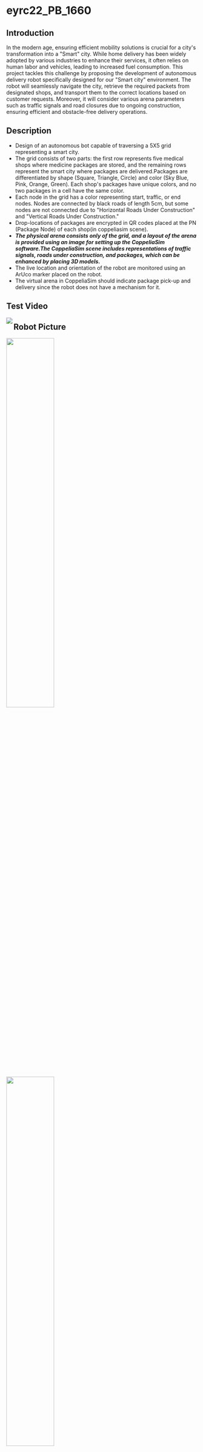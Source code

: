 # eyrc22_PB_1660 
## Introduction
In the modern age, ensuring efficient mobility solutions is crucial for a city's transformation into a "Smart" city. While home delivery has been widely adopted by various industries to enhance their services, it often relies on human labor and vehicles, leading to increased fuel consumption. This project tackles this challenge by proposing the development of autonomous delivery robot specifically designed for our "Smart city" environment. The robot will seamlessly navigate the city, retrieve the required packets from designated shops, and transport them to the correct locations based on customer requests. Moreover, it will consider various arena parameters such as traffic signals and road closures due to ongoing construction, ensuring efficient and obstacle-free delivery operations.

## Description
- Design of an autonomous bot capable of traversing a 5X5 grid representing a smart city.
- The grid consists of two parts: the first row represents five medical shops where medicine packages are stored, and the remaining rows represent the smart city where packages are delivered.Packages are differentiated by shape (Square, Triangle, Circle) and color (Sky Blue, Pink, Orange, Green). Each shop's packages have unique colors, and no two packages in a cell have the same color.
- Each node in the grid has a color representing start, traffic, or end nodes. Nodes are connected by black roads of length 5cm, but some nodes are not connected due to "Horizontal Roads Under Construction" and "Vertical Roads Under Construction."
- Drop-locations of packages are encrypted in QR codes placed at the PN (Package Node) of each shop(in coppeliasim scene).
- ___The physical arena consists only of the grid, and a layout of the arena is provided using an image for setting up the CoppeliaSim software.The CoppeliaSim scene includes representations of traffic signals, roads under construction, and packages, which can be enhanced by placing 3D models.___
- The live location and orientation of the robot are monitored using an ArUco marker placed on the robot.
- The virtual arena in CoppeliaSim should indicate package pick-up and delivery since the robot does not have a mechanism for it.

## Test Video
<a href="https://www.youtube.com/watch?v=4wBZM202DNg"><img src="https://img.youtube.com/vi/4wBZM202DNg/hqdefault.jpg" align="left"  ></a>

<!-- [![Final Video](https://img.youtube.com/vi/4wBZM202DNg/hqdefault.jpg)](https://www.youtube.com/watch?v=4wBZM202DNg) -->

## Robot Picture
<img src="https://github.com/madmaverickminion/eyrc22_PB_1660/assets/88222914/34c63ae1-1b87-44d1-889e-396164d158d2" width=50% height=50%>
<img src="https://github.com/madmaverickminion/eyrc22_PB_1660/assets/88222914/6d06cc77-99bb-43e4-babd-e5dbeb728f28" width=50% height=50%>
<!-- ![image](https://github.com/madmaverickminion/eyrc22_PB_1660/assets/88222914/34c63ae1-1b87-44d1-889e-396164d158d2) -->
<!-- ![image](https://github.com/madmaverickminion/eyrc22_PB_1660/assets/88222914/6d06cc77-99bb-43e4-babd-e5dbeb728f28) -->




## Hardware used
- Raspberry pi
- AlphaBot Kit
- Web Camera and USB cable (for emulation)
- 18650 Batteries(4) and Battery Charger
- Jumper wires
- RBG LED(4)




